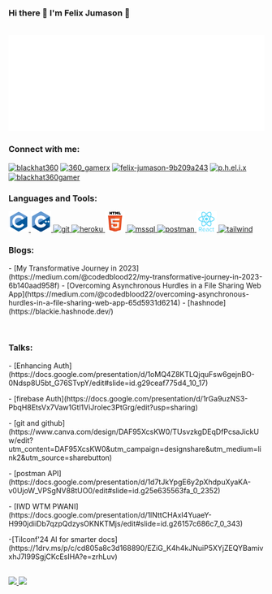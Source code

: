 ### Hi there 👋 I'm Felix Jumason 🙂
<div align="center">
	<br>
  <img src="about-me.svg" width="800" height="auto" alt="Click to see the source">
</div>


<h3 align="left">Connect with me:</h3>
<p align="left">
<a href="https://dev.to/blackhat360" target="blank"><img align="center" src="https://raw.githubusercontent.com/rahuldkjain/github-profile-readme-generator/master/src/images/icons/Social/devto.svg" alt="blackhat360" height="30" width="40" /></a>
<a href="https://twitter.com/360_gamerx" target="blank"><img align="center" src="https://raw.githubusercontent.com/rahuldkjain/github-profile-readme-generator/master/src/images/icons/Social/twitter.svg" alt="360_gamerx" height="30" width="40" /></a>
<a href="https://linkedin.com/in/felix-jumason-9b209a243" target="blank"><img align="center" src="https://raw.githubusercontent.com/rahuldkjain/github-profile-readme-generator/master/src/images/icons/Social/linked-in-alt.svg" alt="felix-jumason-9b209a243" height="30" width="40" /></a>
<a href="https://instagram.com/p.h.el.i.x" target="blank"><img align="center" src="https://raw.githubusercontent.com/rahuldkjain/github-profile-readme-generator/master/src/images/icons/Social/instagram.svg" alt="p.h.el.i.x" height="30" width="40" /></a>
<a href="https://www.leetcode.com/blackhat360gamer" target="blank"><img align="center" src="https://raw.githubusercontent.com/rahuldkjain/github-profile-readme-generator/master/src/images/icons/Social/leet-code.svg" alt="blackhat360gamer" height="30" width="40" /></a>
</p>

<h3 align="left">Languages and Tools:</h3>
<p align="left"> 
<a href="https://www.cprogramming.com/" target="_blank" rel="noreferrer"> <img src="https://raw.githubusercontent.com/devicons/devicon/master/icons/c/c-original.svg" alt="c" width="40" height="40"/> </a> 
<a href="https://www.w3schools.com/cpp/" target="_blank" rel="noreferrer"> <img src="https://raw.githubusercontent.com/devicons/devicon/master/icons/cplusplus/cplusplus-original.svg" alt="cplusplus" width="40" height="40"/> </a> 
<a href="https://git-scm.com/" target="_blank" rel="noreferrer"> <img src="https://www.vectorlogo.zone/logos/git-scm/git-scm-icon.svg" alt="git" width="40" height="40"/> </a> 
<a href="https://heroku.com" target="_blank" rel="noreferrer"> <img src="https://www.vectorlogo.zone/logos/heroku/heroku-icon.svg" alt="heroku" width="40" height="40"/> </a> 
<a href="https://www.w3.org/html/" target="_blank" rel="noreferrer"> <img src="https://raw.githubusercontent.com/devicons/devicon/master/icons/html5/html5-original-wordmark.svg" alt="html5" width="40" height="40"/> </a> 
<a href="https://www.microsoft.com/en-us/sql-server" target="_blank" rel="noreferrer"> <img src="https://www.svgrepo.com/show/303229/microsoft-sql-server-logo.svg" alt="mssql" width="40" height="40"/> </a> 
<a href="https://postman.com" target="_blank" rel="noreferrer"> <img src="https://www.vectorlogo.zone/logos/getpostman/getpostman-icon.svg" alt="postman" width="40" height="40"/> </a> 
<a href="https://reactjs.org/" target="_blank" rel="noreferrer"> <img src="https://raw.githubusercontent.com/devicons/devicon/master/icons/react/react-original-wordmark.svg" alt="react" width="40" height="40"/> </a> 
<a href="https://tailwindcss.com/" target="_blank" rel="noreferrer"> <img src="https://www.vectorlogo.zone/logos/tailwindcss/tailwindcss-icon.svg" alt="tailwind" width="40" height="40"/> </a> 
</p>

<h3 align="left">Blogs:</h3>
<p>
- [My Transformative Journey in 2023](https://medium.com/@codedblood22/my-transformative-journey-in-2023-6b140aad958f)
- [Overcoming Asynchronous Hurdles in a File Sharing Web App](https://medium.com/@codedblood22/overcoming-asynchronous-hurdles-in-a-file-sharing-web-app-65d5931d6214)
  - [hashnode](https://blackie.hashnode.dev/)
</p>
<br />

<h3 align="left">Talks:</h3>
<p>
- [Enhancing Auth](https://docs.google.com/presentation/d/1oMQ4Z8KTLQjquFsw6gejnBO-0Ndsp8U5bt_G76STvpY/edit#slide=id.g29ceaf775d4_10_17)
</p>
- [firebase Auth](https://docs.google.com/presentation/d/1rGa9uzNS3-PbqH8EtsVx7Vaw1Gtl1ViJrolec3PtGrg/edit?usp=sharing)

<p>
  - [git and github](https://www.canva.com/design/DAF95XcsKW0/TUsvzkgDEqDfPcsaJickUw/edit?utm_content=DAF95XcsKW0&utm_campaign=designshare&utm_medium=link2&utm_source=sharebutton)
</p>
<p>
  - [postman API](https://docs.google.com/presentation/d/1d7tJkYpgE6y2pXhdpuXyaKA-v0UjoW_VPSgNV88tUO0/edit#slide=id.g25e635563fa_0_2352)
</p>
<p>
  - [IWD WTM PWANI](https://docs.google.com/presentation/d/1lNttCHAxI4YuaeY-H990jdiiDb7qzpQdzysOKNKTMjs/edit#slide=id.g26157c686c7_0_343)
</p>
<p>
-[Tilconf'24 AI for smarter docs](https://1drv.ms/p/c/cd805a8c3d168890/EZiG_K4h4kJNuiP5XYjZEQYBamivxhJ7l99SgjCKcEsIHA?e=zrhLuv)
</p>

<br />

<div id='profile-them'><a class='github-status' href='https://github.com/Blackie360'><img width="45%" src='https://github-readme-stats.vercel.app/api?username=Blackie360&show_icons=true&theme=radical' />
<a class='Most-used-languages' href='https://github.com/Blackie360'><img width="45%" id='github-status' src='https://github-readme-stats.vercel.app/api/top-langs/?username=Blackie360&layout=compact' />
</div>
